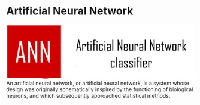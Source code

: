 # Artificial Neural Network
![Artificial Neural Network logo](image/gitban.png)
An artificial neural network, or artificial neural network, is a system whose design was originally schematically inspired by the functioning of biological neurons, and which subsequently approached statistical methods. 
